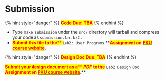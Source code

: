 # Submission

{% hint style="danger" %}
<mark style="color:red;">**Code Due: TBA**</mark>
{% endhint %}

* Type `make submission` under the `src/` directory will tarball and compress your code as `submission.tar.bz2` .&#x20;
* <mark style="color:red;">**Submit this file to the**</mark><mark style="color:red;">** **</mark><mark style="color:red;">**`Lab2: User Programs`**</mark><mark style="color:red;">** **</mark><mark style="color:red;">**Assignment on**</mark> <mark style="color:red;"></mark><mark style="color:red;"></mark> [<mark style="color:red;">**PKU course website**</mark>](https://course.pku.edu.cn).

{% hint style="danger" %}
<mark style="color:red;">**Design Doc Due: TBA**</mark>
{% endhint %}

<mark style="color:red;">**Submit your design document as a**</mark><mark style="color:red;">** **</mark>_<mark style="color:red;">**PDF**</mark>_<mark style="color:red;">** **</mark><mark style="color:red;">**to the**</mark><mark style="color:red;">** **</mark><mark style="color:red;">**`Lab2 Design Doc`**</mark><mark style="color:red;">** **</mark><mark style="color:red;">**Assignment on**</mark> [<mark style="color:red;">**PKU course website**</mark>](https://course.pku.edu.cn)<mark style="color:red;">**.**</mark>
